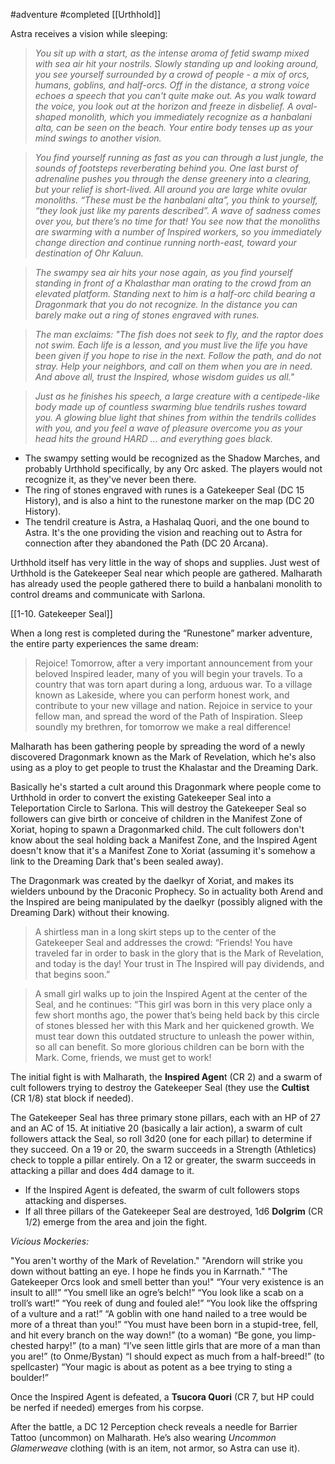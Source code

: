 #adventure #completed [[Urthhold]]

Astra receives a vision while sleeping:

> *You sit up with a start, as the intense aroma of fetid swamp mixed with sea air hit your nostrils. Slowly standing up and looking around, you see yourself surrounded by a crowd of people - a mix of orcs, humans, goblins, and half-orcs. Off in the distance, a strong voice echoes a speech that you can't quite make out. As you walk toward the voice, you look out at the horizon and freeze in disbelief. A oval-shaped monolith, which you immediately recognize as a hanbalani alta, can be seen on the beach. Your entire body tenses up as your mind swings to another vision.*

> *You find yourself running as fast as you can through a lust jungle, the sounds of footsteps reverberating behind you. One last burst of adrenaline pushes you through the dense greenery into a clearing, but your relief is short-lived. All around you are large white ovular monoliths. “These must be the hanbalani alta”, you think to yourself, “they look just like my parents described”. A wave of sadness comes over you, but there’s no time for that! You see now that the monoliths are swarming with a number of Inspired workers, so you immediately change direction and continue running north-east, toward your destination of Ohr Kaluun.*

> *The swampy sea air hits your nose again, as you find yourself standing in front of a Khalasthar man orating to the crowd from an elevated platform. Standing next to him is a half-orc child bearing a Dragonmark that you do not recognize. In the distance you can barely make out a ring of stones engraved with runes.*

> *The man exclaims: "The fish does not seek to fly, and the raptor does not swim. Each life is a lesson, and you must live the life you have been given if you hope to rise in the next. Follow the path, and do not stray. Help your neighbors, and call on them when you are in need. And above all, trust the Inspired, whose wisdom guides us all."*

> *Just as he finishes his speech, a large creature with a centipede-like body made up of countless swarming blue tendrils rushes toward you. A glowing blue light that shines from within the tendrils collides with you, and you feel a wave of pleasure overcome you as your head hits the ground HARD … and everything goes black.*

- The swampy setting would be recognized as the Shadow Marches, and probably Urthhold specifically, by any Orc asked. The players would not recognize it, as they've never been there.
- The ring of stones engraved with runes is a Gatekeeper Seal (DC 15 History), and is also a hint to the runestone marker on the map (DC 20 History).
- The tendril creature is Astra, a Hashalaq Quori, and the one bound to Astra. It's the one providing the vision and reaching out to Astra for connection after they abandoned the Path (DC 20 Arcana).

Urthhold itself has very little in the way of shops and supplies. Just west of Urthhold is the Gatekeeper Seal near which people are gathered. Malharath has already used the people gathered there to build a hanbalani monolith to control dreams and communicate with Sarlona.

[[1-10. Gatekeeper Seal]]

When a long rest is completed during the “Runestone” marker adventure, the entire party experiences the same dream:

> Rejoice! Tomorrow, after a very important announcement from your beloved Inspired leader, many of you will begin your travels. To a country that was torn apart during a long, arduous war. To a village known as Lakeside, where you can perform honest work, and contribute to your new village and nation. Rejoice in service to your fellow man, and spread the word of the Path of Inspiration. Sleep soundly my brethren, for tomorrow we make a real difference!

Malharath has been gathering people by spreading the word of a newly discovered Dragonmark known as the Mark of Revelation, which he's also using as a ploy to get people to trust the Khalastar and the Dreaming Dark.

Basically he's started a cult around this Dragonmark where people come to Urthhold in order to convert the existing Gatekeeper Seal into a Teleportation Circle to Sarlona. This will destroy the Gatekeeper Seal so followers can give birth or conceive of children in the Manifest Zone of Xoriat, hoping to spawn a Dragonmarked child. The cult followers don't know about the seal holding back a Manifest Zone, and the Inspired Agent doesn't know that it's a Manifest Zone to Xoriat (assuming it's somehow a link to the Dreaming Dark that's been sealed away).

The Dragonmark was created by the daelkyr of Xoriat, and makes its wielders unbound by the Draconic Prophecy. So in actuality both Arend and the Inspired are being manipulated by the daelkyr (possibly aligned with the Dreaming Dark) without their knowing.

> A shirtless man in a long skirt steps up to the center of the Gatekeeper Seal and addresses the crowd: “Friends! You have traveled far in order to bask in the glory that is the Mark of Revelation, and today is the day! Your trust in The Inspired will pay dividends, and that begins soon.”

> A small girl walks up to join the Inspired Agent at the center of the Seal, and he continues: “This girl was born in this very place only a few short months ago, the power that’s being held back by this circle of stones blessed her with this Mark and her quickened growth. We must tear down this outdated structure to unleash the power within, so all can benefit. So more glorious children can be born with the Mark. Come, friends, we must get to work!

The initial fight is with Malharath, the **Inspired Agen**t (CR 2) and a swarm of cult followers trying to destroy the Gatekeeper Seal (they use the **Cultist** (CR 1/8) stat block if needed).

The Gatekeeper Seal has three primary stone pillars, each with an HP of 27 and an AC of 15. At initiative 20 (basically a lair action), a swarm of cult followers attack the Seal, so roll 3d20 (one for each pillar) to determine if they succeed. On a 19 or 20, the swarm succeeds in a Strength (Athletics) check to topple a pillar entirely. On a 12 or greater, the swarm succeeds in attacking a pillar and does 4d4 damage to it.

- If the Inspired Agent is defeated, the swarm of cult followers stops attacking and disperses.
- If all three pillars of the Gatekeeper Seal are destroyed, 1d6 **Dolgrim** (CR 1/2) emerge from the area and join the fight.

*Vicious Mockeries:*

"You aren't worthy of the Mark of Revelation."
"Arendorn will strike you down without batting an eye. I hope he finds you in Karrnath."
"The Gatekeeper Orcs look and smell better than you!"
“Your very existence is an insult to all!”
“You smell like an ogre’s belch!”
“You look like a scab on a troll’s wart!”
“You reek of dung and fouled ale!”
“You look like the offspring of a vulture and a rat!”
“A goblin with one hand nailed to a tree would be more of a threat than you!”
“You must have been born in a stupid-tree, fell, and hit every branch on the way down!”
(to a woman) “Be gone, you limp-chested harpy!”
(to a man) “I’ve seen little girls that are more of a man than you are!”
(to Onme/Bystan) “I should expect as much from a half-breed!”
(to spellcaster) “Your magic is about as potent as a bee trying to sting a boulder!”

Once the Inspired Agent is defeated, a **Tsucora Quori** (CR 7, but HP could be nerfed if needed) emerges from his corpse.

After the battle, a DC 12 Perception check reveals a needle for Barrier Tattoo (uncommon) on Malharath. He’s also wearing *Uncommon Glamerweave* clothing (with is an item, not armor, so Astra can use it).
